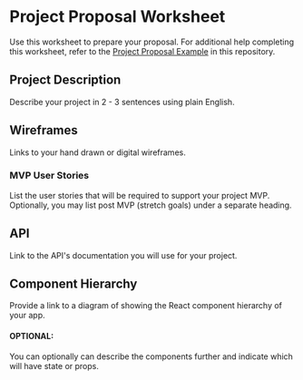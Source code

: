 # Project Proposal Worksheet

Use this worksheet to prepare your proposal.  For additional help completing this worksheet, refer to the [Project Proposal Example](project-proposal-example.md) in this repository. 

## Project Description

Describe your project in 2 - 3 sentences using plain English.



## Wireframes

Links to your hand drawn or digital wireframes.



### MVP User Stories

List the user stories that will be required to support your project MVP.  Optionally, you may list post MVP (stretch goals) under a separate heading.



## API

Link to the API's documentation you will use for your project.


## Component Hierarchy

Provide a link to a diagram of showing the React component hierarchy of your app.


#### OPTIONAL:

You can optionally can describe the components further and indicate which will have state or props.
